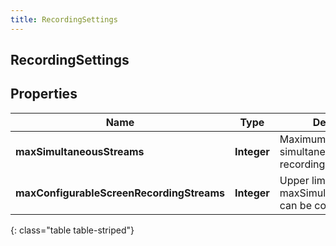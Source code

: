```yaml
---
title: RecordingSettings
---
```

## RecordingSettings


## Properties

| Name | Type | Description | Notes |
| ------------ | ------------- | ------------- | ------------- |
| **maxSimultaneousStreams** | <!----><!---->**Integer**<!----> | Maximum number of simultaneous screen recording streams |  [optional] |
| **maxConfigurableScreenRecordingStreams** | <!----><!---->**Integer**<!----> | Upper limit that maxSimultaneousStreams can be configured |  [optional] |
{: class="table table-striped"}



